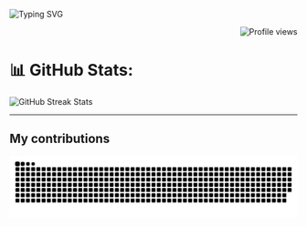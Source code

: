 <p align="left">
  <img src="https://readme-typing-svg.herokuapp.com?size=30&background=45E5FF00&center=true&vCenter=true&lines=%F0%9F%91%8B%F0%9F%8F%BC+Hi+there!+I'm+Nehal" alt="Typing SVG">
</p>
<p align="right">
  <img src="https://komarev.com/ghpvc/?username=inehalbabu&color=dc143c&style=for-the-badge" alt="Profile views">
</p>

# 📊 GitHub Stats:
<img src="https://github-readme-streak-stats.herokuapp.com/?user=inehalbabu&theme=react&hide_border=false" alt="GitHub Streak Stats">

---
## My contributions
<picture>
  <source media="(prefers-color-scheme: dark)" srcset="https://raw.githubusercontent.com/inehalbabu/inehalbabu/output/github-contribution-grid-snake-dark.svg">
  <source media="(prefers-color-scheme: light)" srcset="https://raw.githubusercontent.com/inehalbabu/inehalbabu/output/github-contribution-grid-snake.svg">
  <img alt="github contribution grid snake animation" src="https://raw.githubusercontent.com/inehalbabu/inehalbabu/output/github-contribution-grid-snake.svg">
</picture>

